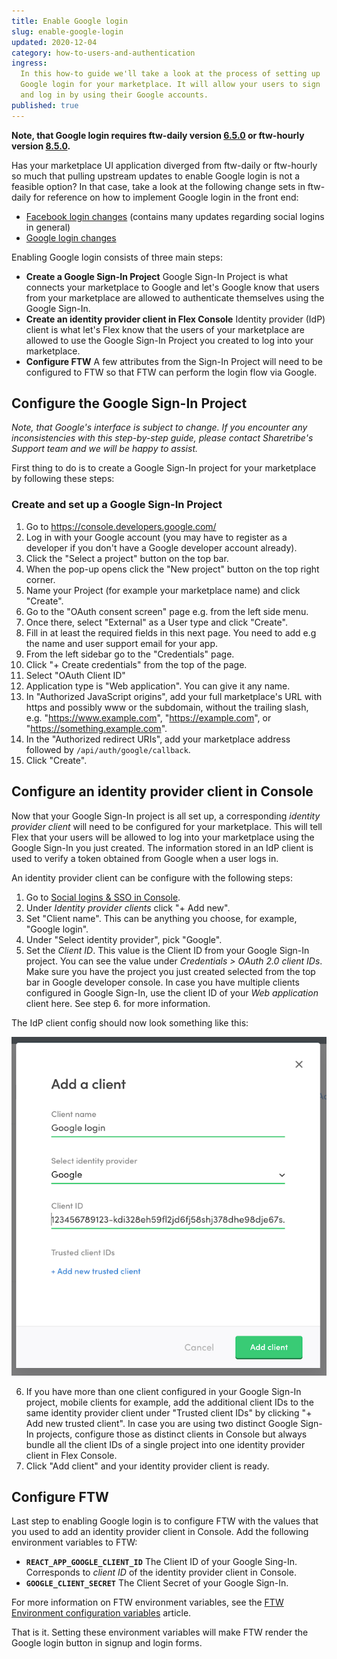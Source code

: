 ```yaml
---
title: Enable Google login
slug: enable-google-login
updated: 2020-12-04
category: how-to-users-and-authentication
ingress:
  In this how-to guide we'll take a look at the process of setting up
  Google login for your marketplace. It will allow your users to sign
  and log in by using their Google accounts.
published: true
---
```


**Note, that Google login requires ftw-daily version
[6.5.0](https://github.com/sharetribe/ftw-daily/releases/tag/v6.5.0) or
ftw-hourly version
[8.5.0](https://github.com/sharetribe/ftw-hourly/releases/tag/v8.5.0).**

<extrainfo title="Updating from upstream not an option?">

Has your marketplace UI application diverged from ftw-daily or
ftw-hourly so much that pulling upstream updates to enable Google login
is not a feasible option? In that case, take a look at the following
change sets in ftw-daily for reference on how to implement Google login
in the front end:

- [Facebook login changes](https://github.com/sharetribe/ftw-daily/pull/1366)
  (contains many updates regarding social logins in general)
- [Google login changes](https://github.com/sharetribe/ftw-daily/pull/1376)

</extrainfo>

Enabling Google login consists of three main steps:

- **Create a Google Sign-In Project** Google Sign-In Project is what
  connects your marketplace to Google and let's Google know that users
  from your marketplace are allowed to authenticate themselves using the
  Google Sign-In.
- **Create an identity provider client in Flex Console** Identity
  provider (IdP) client is what let's Flex know that the users of your
  marketplace are allowed to use the Google Sign-In Project you created
  to log into your marketplace.
- **Configure FTW** A few attributes from the Sign-In Project will need
  to be configured to FTW so that FTW can perform the login flow via
  Google.

## Configure the Google Sign-In Project

_Note, that Google's interface is subject to change. If you encounter
any inconsistencies with this step-by-step guide, please contact
Sharetribe's Support team and we will be happy to assist._

First thing to do is to create a Google Sign-In project for your
marketplace by following these steps:

### Create and set up a Google Sign-In Project

1. Go to https://console.developers.google.com/
2. Log in with your Google account (you may have to register as a
   developer if you don't have a Google developer account already).
3. Click the "Select a project" button on the top bar.
4. When the pop-up opens click the "New project" button on the top right
   corner.
5. Name your Project (for example your marketplace name) and click
   "Create".
6. Go to the "OAuth consent screen" page e.g. from the left side menu.
7. Once there, select "External" as a User type and click "Create".
8. Fill in at least the required fields in this next page. You need to
   add e.g the name and user support email for your app.
9. From the left sidebar go to the "Credentials" page.
10. Click "+ Create credentials" from the top of the page.
11. Select "OAuth Client ID"
12. Application type is "Web application". You can give it any name.
13. In "Authorized JavaScript origins", add your full marketplace's URL
    with https and possibly www or the subdomain, without the trailing
    slash, e.g. "https://www.example.com", "https://example.com", or
    "https://something.example.com".
14. In the "Authorized redirect URIs", add your marketplace address
    followed by `/api/auth/google/callback`.
15. Click "Create".

## Configure an identity provider client in Console

Now that your Google Sign-In project is all set up, a corresponding
_identity provider client_ will need to be configured for your
marketplace. This will tell Flex that your users will be allowed to log
into your marketplace using the Google Sign-In you just created. The
information stored in an IdP client is used to verify a token obtained
from Google when a user logs in.

An identity provider client can be configure with the following steps:

1. Go to
   [Social logins & SSO in Console](https://flex-console.sharetribe.com/social-logins-and-sso).
2. Under _Identity provider clients_ click "+ Add new".
3. Set "Client name". This can be anything you choose, for example,
   "Google login".
4. Under "Select identity provider", pick "Google".
5. Set the _Client ID_. This value is the Client ID from your Google
   Sign-In project. You can see the value under _Credentials > OAuth 2.0
   client IDs_. Make sure you have the project you just created selected
   from the top bar in Google developer console. In case you have
   multiple clients configured in Google Sign-In, use the client ID of
   your _Web application_ client here. See step 6. for more information.

The IdP client config should now look something like this:

![Add Google identity provider client](add-google-idp-client.png 'Add Google identity provider client')

6. If you have more than one client configured in your Google Sign-In
   project, mobile clients for example, add the additional client IDs to
   the same identity provider client under "Trusted client IDs" by
   clicking "+ Add new trusted client". In case you are using two
   distinct Google Sign-In projects, configure those as distinct clients
   in Console but always bundle all the client IDs of a single project
   into one identity provider client in Flex Console.
7. Click "Add client" and your identity provider client is ready.

## Configure FTW

Last step to enabling Google login is to configure FTW with the values
that you used to add an identity provider client in Console. Add the
following environment variables to FTW:

- **`REACT_APP_GOOGLE_CLIENT_ID`** The Client ID of your Google Sing-In.
  Corresponds to _client ID_ of the identity provider client in Console.
- **`GOOGLE_CLIENT_SECRET`** The Client Secret of your Google Sign-In.

For more information on FTW environment variables, see the
[FTW Environment configuration variables](/ftw/ftw-env/) article.

That is it. Setting these environment variables will make FTW render the
Google login button in signup and login forms.
